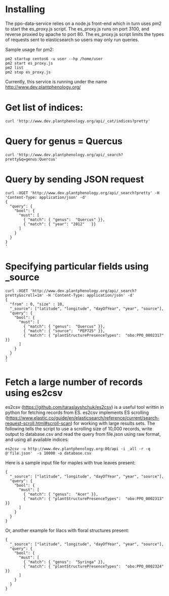 # Installing
The ppo-data-service relies on a node.js front-end which in turn uses pm2 to start the es_proxy.js script.
The es_proxy.js runs on port 3100, and reverse proxied by apache to port 80.  The es_proxy.js script limits the 
types of requests sent to elasticsearch so users may only run queries.  

Sample usage for pm2:
```
pm2 startup centos6 -u user --hp /home/user
pm2 start es_proxy.js
pm2 list
pm2 stop es_proxy.js
```
Currently, this service is running under the name http://www.dev.plantphenology.org/

# Get list of indices:
```
curl 'http://www.dev.plantphenology.org/api/_cat/indices?pretty'
```

# Query for genus = Quercus
```
curl 'http://www.dev.plantphenology.org/api/_search?pretty&q=genus:Quercus'
```

# Query by sending JSON request
```
curl -XGET 'http://www.dev.plantphenology.org/api/_search?pretty' -H 'Content-Type: application/json' -d'
{
  "query": {
    "bool": {
      "must": [
        { "match": { "genus":  "Quercus" }},
        { "match": { "year": "2012"   }}
      ]
    }
  }
}
'
```

# Specifying particular fields using _source
```
curl -XGET 'http://www.dev.plantphenology.org/api/_search?pretty&scroll=1m' -H 'Content-Type: application/json' -d'
{
  "from" : 0, "size" : 10,
  "_source": ["latitude", "longitude", "dayOfYear", "year", "source"],
  "query": {
    "bool": {
      "must": [
        { "match": { "genus":  "Quercus" }},
        { "match": { "source":  "PEP725" }},
        { "match": { "plantStructurePresenceTypes":  "obo:PPO_0002317" }}
      ]
    }
  }
}
'
```

# Fetch a large number of records using es2csv

es2csv (https://github.com/taraslayshchuk/es2csv) is a useful tool writtin in python for fetching
records from ES.  es2csv implements ES scrolling (https://www.elastic.co/guide/en/elasticsearch/reference/current/search-request-scroll.html#scroll-scan)
for working with large results sets.  The following tells the script to use a scrolling size of 10,000 records, 
write output to database.csv and read the query from file.json using raw format, and using all available indices:
```
es2csv -u http://www.dev.plantphenology.org:80/api -i _all -r -q @'file.json'  -s 10000 -o database.csv
```

Here is a sample input file  for maples with  true leaves present:

```
{
  "_source": ["latitude", "longitude", "dayOfYear", "year", "source"],
  "query": {
    "bool": {
      "must": [
        { "match": { "genus":  "Acer" }},
        { "match": { "plantStructurePresenceTypes":  "obo:PPO_0002313" }}
      ]
    }
  }
}
```
Or, another example for lilacs with floral structures present:
```
{
  "_source": ["latitude", "longitude", "dayOfYear", "year", "source"],
  "query": {
    "bool": {
      "must": [
        { "match": { "genus":  "Syringa" }},
        { "match": { "plantStructurePresenceTypes":  "obo:PPO_0002324" }}
      ]
    }
  }
}
```
